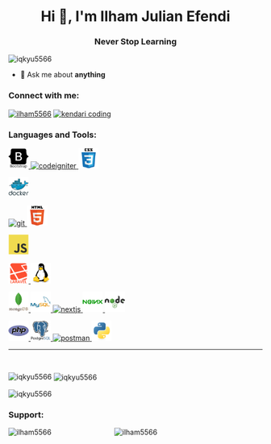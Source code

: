 <h1 align="center">Hi 👋, I'm Ilham Julian Efendi</h1>
<h3 align="center">Never Stop Learning</h3>

<p align="left"><img src="https://komarev.com/ghpvc/?username=iqkyu5566&label=Profile%20views&color=0e75b6&style=flat" alt="iqkyu5566" /></p>

- 💬 Ask me about **anything**

<h3 align="left">Connect with me:</h3>
<p align="left">
  <a href="https://linkedin.com/in/ilham5566" target="blank"
    ><img align="center" src="https://raw.githubusercontent.com/rahuldkjain/github-profile-readme-generator/master/src/images/icons/Social/linked-in-alt.svg" alt="ilham5566" height="30" width="40"
  /></a>
  <a href="https://www.youtube.com/c/kendari coding" target="blank"
    ><img align="center" src="https://raw.githubusercontent.com/rahuldkjain/github-profile-readme-generator/master/src/images/icons/Social/youtube.svg" alt="kendari coding" height="30" width="40"
  /></a>
</p>

<h3 align="left">Languages and Tools:</h3>
<p align="left">
  <a href="https://getbootstrap.com" target="_blank" rel="noreferrer"> <img src="https://raw.githubusercontent.com/devicons/devicon/master/icons/bootstrap/bootstrap-plain-wordmark.svg" alt="bootstrap" width="40" height="40" /> </a>
  <a href="https://codeigniter.com" target="_blank" rel="noreferrer"> <img src="https://cdn.worldvectorlogo.com/logos/codeigniter.svg" alt="codeigniter" width="40" height="40" /> </a>
  <a href="https://www.w3schools.com/css/" target="_blank" rel="noreferrer"> <img src="https://raw.githubusercontent.com/devicons/devicon/master/icons/css3/css3-original-wordmark.svg" alt="css3" width="40" height="40" /> </a>

  <a href="https://www.docker.com/" target="_blank" rel="noreferrer"> <img src="https://raw.githubusercontent.com/devicons/devicon/master/icons/docker/docker-original-wordmark.svg" alt="docker" width="40" height="40" /> </a>

  <a href="https://git-scm.com/" target="_blank" rel="noreferrer"> <img src="https://www.vectorlogo.zone/logos/git-scm/git-scm-icon.svg" alt="git" width="40" height="40" /> </a>
  <a href="https://www.w3.org/html/" target="_blank" rel="noreferrer"> <img src="https://raw.githubusercontent.com/devicons/devicon/master/icons/html5/html5-original-wordmark.svg" alt="html5" width="40" height="40" /> </a>

  <a href="https://developer.mozilla.org/en-US/docs/Web/JavaScript" target="_blank" rel="noreferrer">
    <img src="https://raw.githubusercontent.com/devicons/devicon/master/icons/javascript/javascript-original.svg" alt="javascript" width="40" height="40" />
  </a>

  <a href="https://laravel.com/" target="_blank" rel="noreferrer"> <img src="https://raw.githubusercontent.com/devicons/devicon/master/icons/laravel/laravel-plain-wordmark.svg" alt="laravel" width="40" height="40" /> </a>
  <a href="https://www.linux.org/" target="_blank" rel="noreferrer"> <img src="https://raw.githubusercontent.com/devicons/devicon/master/icons/linux/linux-original.svg" alt="linux" width="40" height="40" /> </a>

  <a href="https://www.mongodb.com/" target="_blank" rel="noreferrer"> <img src="https://raw.githubusercontent.com/devicons/devicon/master/icons/mongodb/mongodb-original-wordmark.svg" alt="mongodb" width="40" height="40" /> </a>
  <a href="https://www.mysql.com/" target="_blank" rel="noreferrer"> <img src="https://raw.githubusercontent.com/devicons/devicon/master/icons/mysql/mysql-original-wordmark.svg" alt="mysql" width="40" height="40" /> </a>
  <a href="https://nextjs.org/" target="_blank" rel="noreferrer"> <img src="https://cdn.worldvectorlogo.com/logos/nextjs-2.svg" alt="nextjs" width="40" height="40" /> </a>
  <a href="https://www.nginx.com" target="_blank" rel="noreferrer"> <img src="https://raw.githubusercontent.com/devicons/devicon/master/icons/nginx/nginx-original.svg" alt="nginx" width="40" height="40" /> </a>
  <a href="https://nodejs.org" target="_blank" rel="noreferrer"> <img src="https://raw.githubusercontent.com/devicons/devicon/master/icons/nodejs/nodejs-original-wordmark.svg" alt="nodejs" width="40" height="40" /> </a>

  <a href="https://www.php.net" target="_blank" rel="noreferrer"> <img src="https://raw.githubusercontent.com/devicons/devicon/master/icons/php/php-original.svg" alt="php" width="40" height="40" /> </a>
  <a href="https://www.postgresql.org" target="_blank" rel="noreferrer"> <img src="https://raw.githubusercontent.com/devicons/devicon/master/icons/postgresql/postgresql-original-wordmark.svg" alt="postgresql" width="40" height="40" /> </a>
  <a href="https://postman.com" target="_blank" rel="noreferrer"> <img src="https://www.vectorlogo.zone/logos/getpostman/getpostman-icon.svg" alt="postman" width="40" height="40" /> </a>
  <a href="https://www.python.org" target="_blank" rel="noreferrer"> <img src="https://raw.githubusercontent.com/devicons/devicon/master/icons/python/python-original.svg" alt="python" width="40" height="40" /> </a>
</p>
<hr />
<br />

<p><img align="left" src="https://github-readme-stats.vercel.app/api/top-langs?username=iqkyu5566&show_icons=true&locale=en&layout=compact" alt="iqkyu5566" /></p>

<p>&nbsp;<img align="center" src="https://github-readme-stats.vercel.app/api?username=iqkyu5566&show_icons=true&locale=en" alt="iqkyu5566" /></p>

<p><img align="center" src="https://github-readme-streak-stats.herokuapp.com/?user=iqkyu5566&" alt="iqkyu5566" /></p>

<h3 align="left">Support:</h3>
<p>
  <a href="https://www.buymeacoffee.com/ilham5566"> <img align="left" src="https://cdn.buymeacoffee.com/buttons/v2/default-yellow.png" height="50" width="210" alt="ilham5566" /></a
  ><a href="https://ko-fi.com/ilham5566"> <img align="left" src="https://cdn.ko-fi.com/cdn/kofi3.png?v=3" height="50" width="210" alt="ilham5566" /></a>
</p>
<br /><br />
<br /><br />
